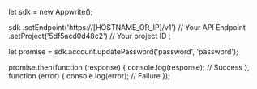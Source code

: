 let sdk = new Appwrite();

sdk
    .setEndpoint('https://[HOSTNAME_OR_IP]/v1') // Your API Endpoint
    .setProject('5df5acd0d48c2') // Your project ID
;

let promise = sdk.account.updatePassword('password', 'password');

promise.then(function (response) {
    console.log(response); // Success
}, function (error) {
    console.log(error); // Failure
});